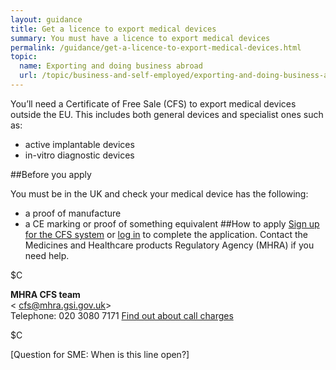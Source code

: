 ```yaml
---
layout: guidance
title: Get a licence to export medical devices
summary: You must have a licence to export medical devices
permalink: /guidance/get-a-licence-to-export-medical-devices.html
topic:
  name: Exporting and doing business abroad
  url: /topic/business-and-self-employed/exporting-and-doing-business-abroad.html
---
```

You’ll need a Certificate of Free Sale (CFS) to export medical devices outside the EU. This includes both general devices and specialist ones such as:

* active implantable devices
* in-vitro diagnostic devices

##Before you apply

You must be in the UK and check your medical device has the following:

* a proof of manufacture 
* a CE marking or proof of something equivalent 
##How to apply
[Sign up for the CFS system](https://aic.mhra.gov.uk/CFS/cfsSystem.nsf/cfsRegA?Open) or [log in](https://aic.mhra.gov.uk/cfs/cfssystem.nsf/frmlogin) to complete the application.
Contact the Medicines and Healthcare products Regulatory Agency (MHRA) if you need help.

$C 

**MHRA CFS team**     
< cfs@mhra.gsi.gov.uk>   
Telephone: 020 3080 7171
[Find out about call charges](/call-charges)    

$C

[Question for SME: When is this line open?]









